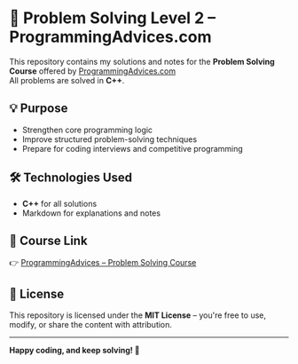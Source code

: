 # 🧠 Problem Solving Level 2 – ProgrammingAdvices.com

This repository contains my solutions and notes for the **Problem Solving Course** offered by [ProgrammingAdvices.com](https://www.programmingadvices.com/)<br> 
All problems are solved in **C++**.

## 💡 Purpose

- Strengthen core programming logic
- Improve structured problem-solving techniques
- Prepare for coding interviews and competitive programming

## 🛠 Technologies Used

- **C++** for all solutions
- Markdown for explanations and notes

## 🔗 Course Link

👉 [ProgrammingAdvices – Problem Solving Course](https://programmingadvices.com/p/00316b1111)

## 📄 License

This repository is licensed under the **MIT License** – you're free to use, modify, or share the content with attribution.

---

**Happy coding, and keep solving! 🚀**
